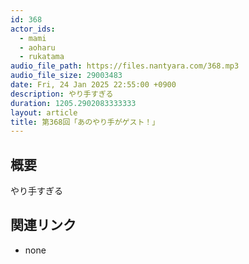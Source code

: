 ```yaml
---
id: 368
actor_ids:
  - mami
  - aoharu
  - rukatama
audio_file_path: https://files.nantyara.com/368.mp3
audio_file_size: 29003483
date: Fri, 24 Jan 2025 22:55:00 +0900
description: やり手すぎる
duration: 1205.2902083333333
layout: article
title: 第368回「あのやり手がゲスト！」
---
```

## 概要

やり手すぎる

## 関連リンク

* none
